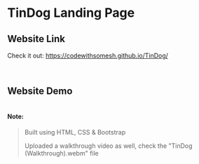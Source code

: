 # TinDog Landing Page

## Website Link 
Check it out:
https://codewithsomesh.github.io/TinDog/ 

<br>

## Website Demo  
<img href=""/>

#### Note:
> Built using HTML, CSS & Bootstrap
> 
> Uploaded a walkthrough video as well,  check the "TinDog (Walkthrough).webm" file
